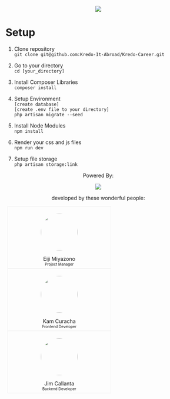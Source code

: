 <p align="center">
	<a href="https://kredo.jp/">
		<img src="http://kredo.local/img/logo-kredo-vertical.png">
	</a>
</p>

Setup
===========
1. Clone repository<br>
`git clone git@github.com:Kredo-It-Abroad/Kredo-Career.git`

2. Go to your directory<br>
`cd [your_directory]`

3. Install Composer Libraries<br>
`composer install`

5. Setup Environment<br>
`[create database]`<br>
`[create .env file to your directory]`<br>
`php artisan migrate --seed`<br>

6. Install Node Modules<br>
`npm install`

7. Render your css and js files<br>
`npm run dev`

7. Setup file storage<br>
`php artisan storage:link`

<p align="center">Powered By:</p>
<p align="center"><img src="https://laravel.com/assets/img/components/logo-laravel.svg"></p>
<p align="center">developed by these wonderful people:</p>
<p>
	<div style="width: 100px; border: 1px solid #f0f0f0; padding: 5px 90px; float: left; margin: 0 5px;">
		<p align="center"><img src="https://scontent.fmnl4-2.fna.fbcdn.net/v/t1.0-9/1094987_135644919979284_150251426_n.jpg?_nc_cat=101&_nc_ohc=d1Y6l2fN6hsAX-brJb0&_nc_ht=scontent.fmnl4-2.fna&oh=a18da0e0b2c9c2ca5c90bb2f7fa2351d&oe=5EC3307A" width="100" height="100" style="border-radius: 50%;"></p>
		<p align="center" style="margin: 0">Eiji Miyazono</p>
		<p align="center" style="font-size: 10px; margin: 0">Project Manager</p>
	</div>
	<div style="width: 100px; border: 1px solid #f0f0f0; padding: 5px 90px; float: left; margin: 0 5px;">
		<p align="center"><img src="https://liginc.co.jp/wp-content/uploads/2019/07/01_Paul_A-400x400.png" width="100" height="100" style="border-radius: 50%;"></p>
		<p align="center" style="margin: 0">Kam Curacha</p>
		<p align="center" style="font-size: 10px; margin: 0">Frontend Developer</p>
	</div>
	<div style="width: 100px; border: 1px solid #f0f0f0; padding: 5px 90px; float: left; margin: 0 5px;">
		<p align="center"><img src="https://liginc.co.jp/wp-content/uploads/2019/07/01_Jim_A-400x400.png" width="100" height="100" style="border-radius: 50%;"></p>
		<p align="center" style="margin: 0">Jim Callanta</p>
		<p align="center" style="font-size: 10px; margin: 0">Backend Developer</p>
	</div>
</p>